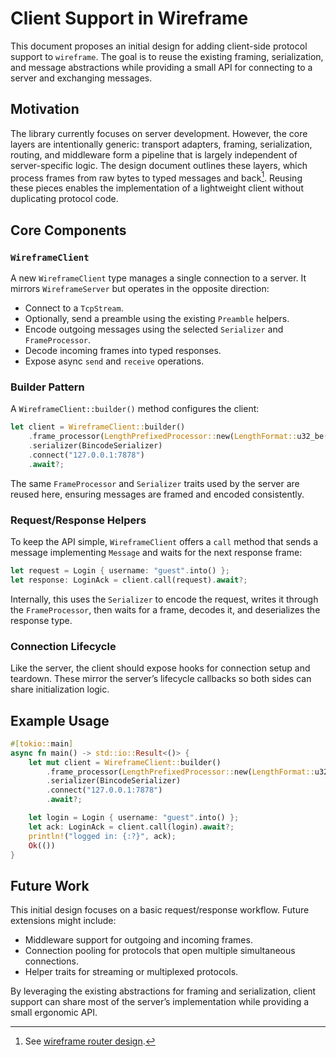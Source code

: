 # Client Support in Wireframe

This document proposes an initial design for adding client-side protocol
support to `wireframe`. The goal is to reuse the existing framing,
serialization, and message abstractions while providing a small API for
connecting to a server and exchanging messages.

## Motivation

The library currently focuses on server development. However, the core layers
are intentionally generic: transport adapters, framing, serialization, routing,
and middleware form a pipeline that is largely independent of server-specific
logic. The design document outlines these layers, which process frames from raw
bytes to typed messages and back[^router-design]. Reusing these pieces enables
the implementation of a lightweight client without duplicating protocol code.

## Core Components

### `WireframeClient`

A new `WireframeClient` type manages a single connection to a server. It
mirrors `WireframeServer` but operates in the opposite direction:

- Connect to a `TcpStream`.
- Optionally, send a preamble using the existing `Preamble` helpers.
- Encode outgoing messages using the selected `Serializer` and `FrameProcessor`.
- Decode incoming frames into typed responses.
- Expose async `send` and `receive` operations.

### Builder Pattern

A `WireframeClient::builder()` method configures the client:

```rust
let client = WireframeClient::builder()
    .frame_processor(LengthPrefixedProcessor::new(LengthFormat::u32_be()))
    .serializer(BincodeSerializer)
    .connect("127.0.0.1:7878")
    .await?;
```

The same `FrameProcessor` and `Serializer` traits used by the server are reused
here, ensuring messages are framed and encoded consistently.

### Request/Response Helpers

To keep the API simple, `WireframeClient` offers a `call` method that sends a
message implementing `Message` and waits for the next response frame:

```rust
let request = Login { username: "guest".into() };
let response: LoginAck = client.call(request).await?;
```

Internally, this uses the `Serializer` to encode the request, writes it through
the `FrameProcessor`, then waits for a frame, decodes it, and deserializes the
response type.

### Connection Lifecycle

Like the server, the client should expose hooks for connection setup and
teardown. These mirror the server’s lifecycle callbacks so both sides can share
initialization logic.

## Example Usage

```rust
#[tokio::main]
async fn main() -> std::io::Result<()> {
    let mut client = WireframeClient::builder()
        .frame_processor(LengthPrefixedProcessor::new(LengthFormat::u32_be()))
        .serializer(BincodeSerializer)
        .connect("127.0.0.1:7878")
        .await?;

    let login = Login { username: "guest".into() };
    let ack: LoginAck = client.call(login).await?;
    println!("logged in: {:?}", ack);
    Ok(())
}
```

## Future Work

This initial design focuses on a basic request/response workflow. Future
extensions might include:

- Middleware support for outgoing and incoming frames.
- Connection pooling for protocols that open multiple simultaneous connections.
- Helper traits for streaming or multiplexed protocols.

By leveraging the existing abstractions for framing and serialization, client
support can share most of the server’s implementation while providing a small
ergonomic API.
[^router-design]: See [wireframe router
                  design](rust-binary-router-library-design.md#implementation-details).
